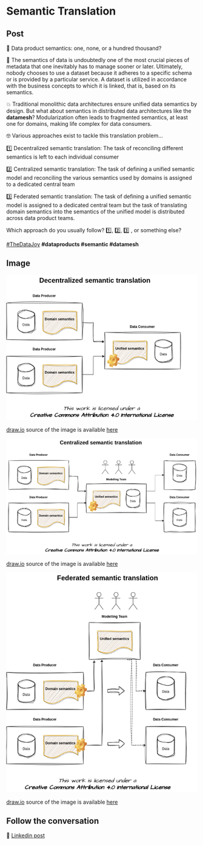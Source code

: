 # Semantic Translation

## Post

🤔 Data product semantics: one, none, or a hundred thousand?

🥇 The semantics of data is undoubtedly one of the most crucial pieces of metadata that one inevitably has to manage sooner or later. Ultimately, nobody chooses to use a dataset because it adheres to a specific schema or is provided by a particular service. A dataset is utilized in accordance with the business concepts to which it is linked, that is, based on its semantics.

💥 Traditional monolithic data architectures ensure unified data semantics by design. But what about semantics in distributed data architectures like the **datamesh**? Modularization often leads to fragmented semantics, at least one for domains, making life complex for data consumers. 

🤓 Various approaches exist to tackle this translation problem...

1️⃣ Decentralized semantic translation: 
The task of reconciling different semantics is left to each individual consumer

2️⃣ Centralized semantic translation: 
The task of defining a unified semantic model and reconciling the various semantics used by domains is assigned to a dedicated central team

3️⃣ Federated semantic translation: 
The task of defining a unified semantic model is assigned to a dedicated central team but the task of translating domain semantics into the semantics of the unified model is distributed across data product teams.

Which approach do you usually follow? 1️⃣, 2️⃣, 3️⃣ , or something else?

[#TheDataJoy](https://www.linkedin.com/feed/hashtag/?keywords=thedatajoy) **#dataproducts #semantic #datamesh** 

## Image

![2024-P002-01-semantic-translation.png](/images/2024/2024-P002-01-semantic-translation.png "Decentralized Semantic Trannslation")

[draw.io](https://app.diagrams.net/) source of the image is available [here](/images/2024/2024.drawio) 

![2024-P002-02-semantic-translation.png](/images/2024/2024-P002-02-semantic-translation.png "Centralized Semantic Trannslation")

[draw.io](https://app.diagrams.net/) source of the image is available [here](/images/2024/2024.drawio) 

![2024-P002-03-semantic-translation.png](/images/2024/2024-P002-03-semantic-translation.png "Federated Semantic Trannslation")

[draw.io](https://app.diagrams.net/) source of the image is available [here](/images/2024/2024.drawio) 

## Follow the conversation

🔵 [Linkedin post](https://www.linkedin.com/posts/andreagioia_approaches-to-semantic-translation-activity-7109130116558970880-MqUz)
